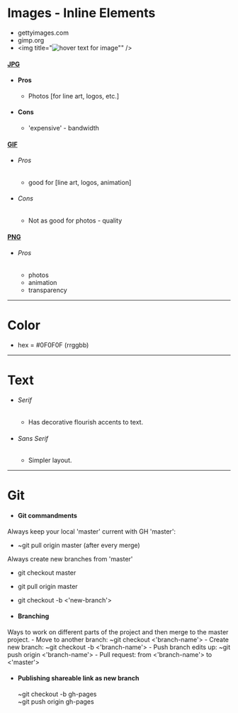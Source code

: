 # Images \- Inline Elements
  - <a src="https://www.gettyimages.com">gettyimages.com</a>
  - <a src="https://www.gimp.org">gimp.org</a>
  - <img title="<img title="hover text for image" />"" />

#### <u>JPG</u>
- #### Pros
  - Photos [for line art, logos, etc.]
- #### Cons
  - 'expensive' - bandwidth
  
#### <u>GIF</u>
- ###### Pros
  - good for [line art, logos, animation]
- ###### Cons
  - Not as good for photos - quality

#### <u>PNG</u>
- ###### Pros
  - photos
  - animation
  - transparency

---

# Color
- hex = #0F0F0F (rrggbb)

---

# Text
- ###### Serif
  - Has decorative flourish accents to text.
- ###### Sans Serif
  - Simpler layout.

---

# Git

- #### Git commandments
Always keep your local 'master' current with GH 'master':
 - ~git pull origin master (after every merge)


Always create new branches from 'master'
 - git checkout master
 - git pull origin master
 - git checkout -b <'new-branch'>


- #### Branching
Ways to work on different parts of the project and then merge to the master project.
    - Move to another branch: ~git checkout <'branch-name'>
    - Create new branch: ~git checkout -b <'branch-name'>
    - Push branch edits up: ~git push origin <'branch-name'>
    - Pull request: from <'branch-name'> to <'master'>
- #### Publishing shareable link as new branch
  ~git checkout -b gh-pages </br>
  ~git push origin gh-pages
